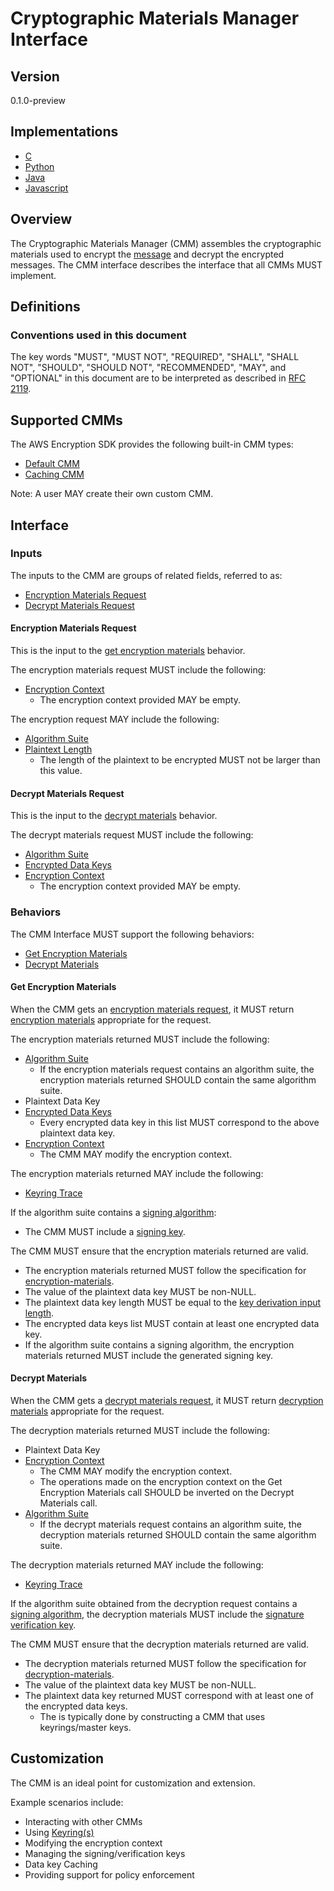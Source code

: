 [//]: # (Copyright Amazon.com Inc. or its affiliates. All Rights Reserved.)
[//]: # (SPDX-License-Identifier: CC-BY-SA-4.0)

# Cryptographic Materials Manager Interface

## Version

0.1.0-preview

## Implementations

- [C](https://github.com/aws/aws-encryption-sdk-c/blob/master/include/aws/cryptosdk/materials.h)
- [Python](https://github.com/aws/aws-encryption-sdk-python/blob/master/src/aws_encryption_sdk/materials_managers/__init__.py)
- [Java](https://github.com/aws/aws-encryption-sdk-java/blob/master/src/main/java/com/amazonaws/encryptionsdk/CryptoMaterialsManager.java)
- [Javascript](https://github.com/awslabs/aws-encryption-sdk-javascript/blob/master/modules/material-management/src/materials_manager.ts)

## Overview

The Cryptographic Materials Manager (CMM) assembles the cryptographic materials used to encrypt the [message](../data-format/message.md) and decrypt the encrypted messages.
The CMM interface describes the interface that all CMMs MUST implement.

## Definitions

### Conventions used in this document

The key words "MUST", "MUST NOT", "REQUIRED", "SHALL", "SHALL NOT", "SHOULD", "SHOULD NOT", "RECOMMENDED", "MAY", and "OPTIONAL"
in this document are to be interpreted as described in [RFC 2119](https://tools.ietf.org/html/rfc2119).

## Supported CMMs

The AWS Encryption SDK provides the following built-in CMM types:

- [Default CMM](default-cmm.md)
- [Caching CMM](caching-cmm.md)

Note: A user MAY create their own custom CMM.

## Interface

### Inputs

The inputs to the CMM are groups of related fields, referred to as:

- [Encryption Materials Request](#encryption-materials-request)
- [Decrypt Materials Request](#decrypt-materials-request)

#### Encryption Materials Request

This is the input to the [get encryption materials](#get-encryption-materials) behavior.

The encryption materials request MUST include the following:

- [Encryption Context](structures.md#encryption-context)
    - The encryption context provided MAY be empty.

The encryption request MAY include the following:

- [Algorithm Suite](algorithm-suites.md)
- [Plaintext Length](../client-apis/encrypt.md#plaintext-length)
    - The length of the plaintext to be encrypted MUST not be larger than this value.

#### Decrypt Materials Request

This is the input to the [decrypt materials](#decrypt-materials) behavior.

The decrypt materials request MUST include the following:

- [Algorithm Suite](algorithm-suites.md)
- [Encrypted Data Keys](structures.md#encrypted-data-keys)
- [Encryption Context](structures.md#encryption-context)
    - The encryption context provided MAY be empty.

### Behaviors

The CMM Interface MUST support the following behaviors:

- [Get Encryption Materials](#get-encryption-materials)
- [Decrypt Materials](#decryption-request)

#### Get Encryption Materials

When the CMM gets an [encryption materials request](#encryption-materials-request),
it MUST return [encryption materials](structures.md#encryption-materials) appropriate for the request.

The encryption materials returned MUST include the following:

- [Algorithm Suite](algorithm-suites.md)
    - If the encryption materials request contains an algorithm suite, the encryption materials returned SHOULD contain the same algorithm suite.
- Plaintext Data Key
- [Encrypted Data Keys](structures.md#encrypted-data-keys)
    - Every encrypted data key in this list MUST correspond to the above plaintext data key.
- [Encryption Context](structures.md#encryption-context)
    - The CMM MAY modify the encryption context.

The encryption materials returned MAY include the following:

- [Keyring Trace](structures.md#keyring-trace)

If the algorithm suite contains a [signing algorithm](algorithm-suites.md#signature-algorithm):

- The CMM MUST include a [signing key](structures.md#signing-key).

The CMM MUST ensure that the encryption materials returned are valid.

- The encryption materials returned MUST follow the specification for [encryption-materials](structures.md#encryption-materials).
- The value of the plaintext data key MUST be non-NULL.
- The plaintext data key length MUST be equal to the [key derivation input length](algorithm-suites.md#key-derivation-input-length).
- The encrypted data keys list MUST contain at least one encrypted data key.
- If the algorithm suite contains a signing algorithm, the encryption materials returned MUST include the generated signing key.

#### Decrypt Materials

When the CMM gets a [decrypt materials request](#decrypt-materials-request),
it MUST return [decryption materials](structures.md#decryption-materials) appropriate for the request.

The decryption materials returned MUST include the following:

- Plaintext Data Key
- [Encryption Context](structures.md#encryption-context)
   - The CMM MAY modify the encryption context.
   - The operations made on the encryption context on the Get Encryption Materials call SHOULD be inverted on the Decrypt Materials call.
- [Algorithm Suite](algorithm-suites.md)
  - If the decrypt materials request contains an algorithm suite, the decryption materials returned SHOULD contain the same algorithm suite.

The decryption materials returned MAY include the following:

- [Keyring Trace](structures.md#keyring-trace)

If the algorithm suite obtained from the decryption request contains a [signing algorithm](algorithm-suites.md#signature-algorithm),
the decryption materials MUST include the [signature verification key](structures.md#verification-key).

The CMM MUST ensure that the decryption materials returned are valid.

- The decryption materials returned MUST follow the specification for [decryption-materials](structures.md#decryption-materials).
- The value of the plaintext data key MUST be non-NULL.
- The plaintext data key returned MUST correspond with at least one of the encrypted data keys.
    - The is typically done by constructing a CMM that uses keyrings/master keys.

## Customization

The CMM is an ideal point for customization and extension.

Example scenarios include:

- Interacting with other CMMs
- Using [Keyring(s)](keyring-interface.md)
- Modifying the encryption context
- Managing the signing/verification keys
- Data key Caching
- Providing support for policy enforcement

